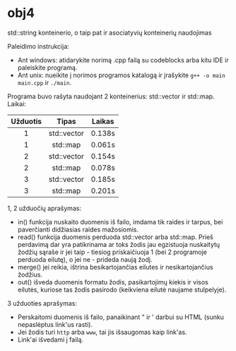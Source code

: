 # obj4

std::string konteinerio, o taip pat ir asociatyvių konteinerių naudojimas

Paleidimo instrukcija:
- Ant windows: atidarykite norimą .cpp failą su codeblocks arba kitu IDE ir paleiskite programą.
- Ant unix: nueikite į norimos programos katalogą ir įrašykite `g++ -o main main.cpp` ir `./main`.

Programa buvo rašyta naudojant 2 konteinerius: std::vector ir std::map. Laikai:

|Užduotis|Tipas|Laikas|
|:-:|:-:|:-:|
|1|std::vector|0.138s|
|1|std::map|0.061s|
|2|std::vector|0.154s|
|2|std::map|0.078s|
|3|std::vector|0.185s|
|3|std::map|0.201s|

1, 2 užduočių aprašymas:
- in() funkcija nuskaito duomenis iš failo, imdama tik raides ir tarpus, bei paverčianti didžiasias raides mažosiomis.
- read() funkcija duomenis perduoda std::vector arba std::map. Prieš perdavimą dar yra patikrinama ar toks žodis jau egzistuoja nuskaitytų žodžių sąraše ir jei taip - tiesiog priskaičiuoja 1 (bei 2 programoje perduoda eilutę), o jei ne - prideda naują žodį.
- merge() jei reikia, ištrina besikartojančias eilutes ir nesikartojančius žodžius.
- out() išveda duomenis formatu žodis, pasikartojimų kiekis ir visos eilutės, kuriose tas žodis pasirodo (keikviena eilutė naujame stulpelyje).

3 užduoties aprašymas:
- Perskaitomi duomenis iš failo, panaikinant " ir ' darbui su HTML (sunku nepaslėptus link'us rasti).
- Jei žodis turi `http` arba `www`, tai jis išsaugomas kaip link'as.
- Link'ai išvedami į failą.
